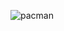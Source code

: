 
![pacman](https://user-images.githubusercontent.com/96592956/178598539-bbeee300-e8ad-49e3-ab2b-3a098ccb9865.jpg)
